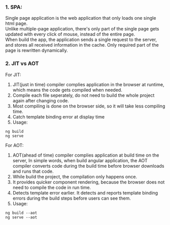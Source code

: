 ### 1. SPA: 
Single page application is the web application that only loads one single html page.  
Unlike multiple-page application, there's only part of the single page gets updated with every click of mouse, instead of the entire page.  
When build the app, the application sends a single request to the server, and stores all received information in the cache. Only required part of the page is rewritten dynamically.

### 2. JIT vs AOT
For JIT:  
1. JIT(just in time) compiler complies application in the browser at runtime, which means the code gets compiled when needed.  
2. Compile each file seperately, do not need to build the whole project again after changing code.
3. Most compiling is done on the browser side, so it will take less compiling time.
4. Catch template binding error at display time
5. Usage: 
```
ng build
ng serve
```

For AOT:
1. AOT(ahead of time) compiler complies application at build time on the server, In simple words, when build angular application, the AOT compiler converts code during the build time before browser downloads and runs that code.  
2. While build the project, the compilation only happens once. 
3. It provides quicker component rendering, because the browser does not need to compile the code in run time.
4. Detects template error earlier. It detects and reports template binding errors during the build steps before users can see them.
5. Usage: 
```
ng build --aot
ng serve --aot 
```
